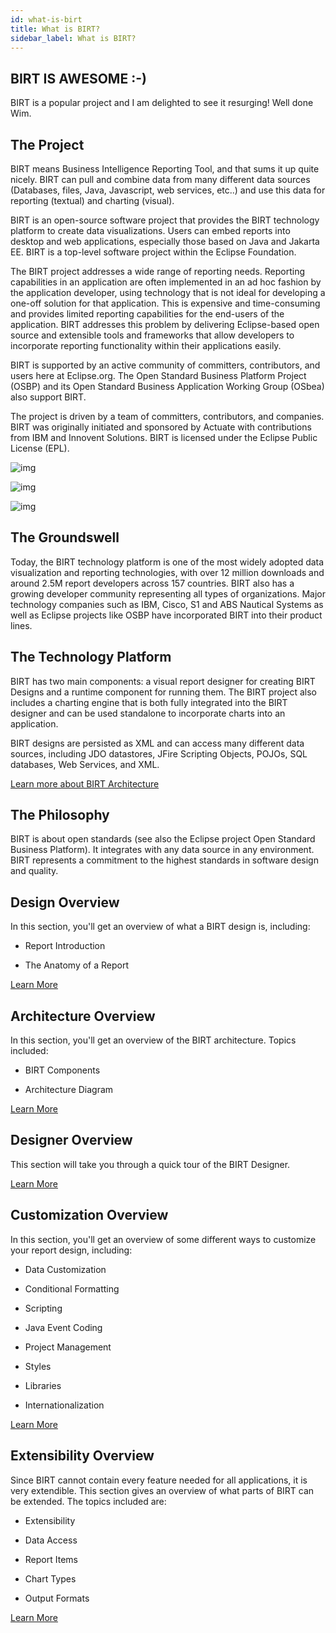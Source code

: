 ```yaml
---
id: what-is-birt
title: What is BIRT?
sidebar_label: What is BIRT?
---
```


## BIRT IS AWESOME :-)

BIRT is a popular project and I am delighted to see it resurging! Well done Wim.

## The Project
BIRT means Business Intelligence Reporting Tool, and that sums it up quite nicely. BIRT can pull and combine data from many different data sources (Databases, files, Java, Javascript, web services, etc..) and use this data for reporting (textual) and charting (visual).

BIRT is an open-source software project that provides the BIRT technology platform to create data visualizations. Users can embed reports into desktop and web applications, especially those based on Java and Jakarta EE. BIRT is a top-level software project within the Eclipse Foundation.

The BIRT project addresses a wide range of reporting needs. Reporting capabilities in an application are often implemented in an ad hoc fashion by the application developer, using technology that is not ideal for developing a one-off solution for that application. This is expensive and time-consuming and provides limited reporting capabilities for the end-users of the application. BIRT addresses this problem by delivering Eclipse-based open source and extensible tools and frameworks that allow developers to incorporate reporting functionality within their applications easily.

BIRT is supported by an active community of committers, contributors, and users here at Eclipse.org. The Open Standard Business Platform Project (OSBP) and its Open Standard Business Application Working Group (OSbea) also support BIRT.

The project is driven by a team of committers, contributors, and companies. BIRT was originally initiated and sponsored by Actuate with contributions from IBM and Innovent Solutions.  BIRT is licensed under the Eclipse Public License (EPL).

![img](/img/Logo-Compex.png)

![img](/img/Logo-Innovent-Solution.png)

![img](/img/Logo-Actuate-Opentext.png)

## The Groundswell

Today, the BIRT technology platform is one of the most widely
adopted data visualization and reporting technologies, with over 12
million downloads and around 2.5M report developers across 157 countries. BIRT
also has a growing developer community representing
all types of organizations. Major technology companies such as IBM,
Cisco, S1 and ABS Nautical Systems as well as Eclipse projects like OSBP have incorporated BIRT into their
product lines.

## The Technology Platform

BIRT has two main components: a visual report designer for
creating BIRT Designs and a runtime component for running them. The BIRT project
also includes a charting engine that is both fully integrated into the
BIRT designer and can be used standalone to incorporate charts into an
application.

BIRT designs are persisted as XML and can access many
different data sources, including JDO datastores, JFire Scripting
Objects, POJOs, SQL databases, Web Services, and XML.

[Learn more about BIRT Architecture](overview-architecture)

## The Philosophy

BIRT is about open standards (see also the Eclipse project Open Standard Business Platform). It integrates with any data source in any
environment. BIRT represents a commitment to the highest standards in
software design and quality.

## Design Overview

In this section, you'll get an overview of what a BIRT design is, including:

*   Report Introduction

*   The Anatomy of a Report

[Learn More](overview-design)

## Architecture Overview

In this section, you'll get an overview of the BIRT architecture. Topics included:

*   BIRT Components

*   Architecture Diagram

[Learn More](overview-architecture)

## Designer Overview

This section will take you through a quick tour of the BIRT Designer.

[Learn More](overview-designer)

## Customization Overview

In this section, you'll get an overview of some different ways to customize your report design, including:

*   Data Customization

*   Conditional Formatting

*   Scripting

*   Java Event Coding

*   Project Management

*   Styles

*   Libraries

*   Internationalization

[Learn More](overview-customization)

## Extensibility Overview

Since BIRT cannot contain every feature needed for all
applications, it is very extendible. This section gives an overview of
what parts of BIRT can be extended. The topics included are:

*   Extensibility

*   Data Access

*   Report Items

*   Chart Types

*   Output Formats

[Learn More](overview-extensibility)

